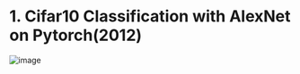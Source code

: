 # 1. Cifar10 Classification with AlexNet on Pytorch(2012)
![image](https://github.com/sophkim/cnn_pytorch_ex/assets/86454825/e35ce073-b207-4e10-a41a-3f6c7766fde7)

